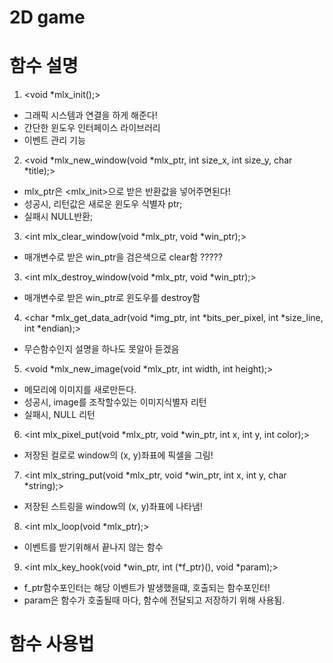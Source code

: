 # 2D game

# 함수 설명

1. <void	*mlx_init();>
- 그래픽 시스템과 연결을 하게 해준다!
- 간단한 윈도우 인터페이스 라이브러리
- 이벤트 관리 기능

2. <void	*mlx_new_window(void *mlx_ptr, int size_x, int size_y, char *title);>
- mlx_ptr은 <mlx_init>으로 받은 반환값을 넣어주면된다!
- 성공시, 리턴값은 새로운 윈도우 식별자 ptr;
- 실패시 NULL반환;

3. <int	mlx_clear_window(void *mlx_ptr, void *win_ptr);>
- 매개변수로 받은 win_ptr을 검은색으로 clear함 ?????

3. <int mlx_destroy_window(void *mlx_ptr, void *win_ptr);>
- 매개변수로 받은 win_ptr로 윈도우를 destroy함

4. <char	*mlx_get_data_adr(void *img_ptr, int *bits_per_pixel, int *size_line, int *endian);>
- 무슨함수인지 설명을 하나도 못알아 듣겠음

5. <void	*mlx_new_image(void *mlx_ptr, int width, int height);>
- 메모리에 이미지를 새로만든다.
- 성공시, image를 조작할수있는 이미지식별자 리턴
- 실패시, NULL 리턴

6. <int	mlx_pixel_put(void *mlx_ptr, void *win_ptr, int x, int y, int color);>
- 저장된 컬로로 window의 (x, y)좌표에 픽셀을 그림!

7. <int	mlx_string_put(void *mlx_ptr, void *win_ptr, int x, int y, char *string);>
- 저장된 스트링을 window의 (x, y)좌표에 나타냄!

8. <int	mlx_loop(void *mlx_ptr);>
- 이벤트를 받기위해서 끝나지 않는 함수

9. <int	mlx_key_hook(void *win_ptr, int (*f_ptr)(), void *param);>
- f_ptr함수포인터는 해당 이벤트가 발생했을떄, 호출되는 함수포인터!
- param은 함수가 호출될때 마다, 함수에 전달되고 저장하기 위해 사용됨.

# 함수 사용법


